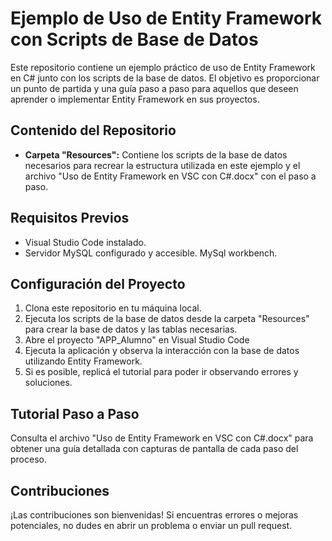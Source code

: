 # Ejemplo de Uso de Entity Framework con Scripts de Base de Datos

Este repositorio contiene un ejemplo práctico de uso de Entity Framework en C# junto con los scripts de la base de datos. El objetivo es proporcionar un punto de partida y una guía paso a paso para aquellos que deseen aprender o implementar Entity Framework en sus proyectos.

## Contenido del Repositorio

- **Carpeta "Resources":** Contiene los scripts de la base de datos necesarios para recrear la estructura utilizada en este ejemplo y el archivo "Uso de Entity Framework en VSC con C#.docx" con el paso a paso.

## Requisitos Previos

- Visual Studio Code instalado.
- Servidor MySQL configurado y accesible. MySql workbench. 

## Configuración del Proyecto

1. Clona este repositorio en tu máquina local.
2. Ejecuta los scripts de la base de datos desde la carpeta "Resources" para crear la base de datos y las tablas necesarias.
3. Abre el proyecto "APP_Alumno" en Visual Studio Code
4. Ejecuta la aplicación y observa la interacción con la base de datos utilizando Entity Framework.
5. Si es posible, replicá el tutorial para poder ir observando errores y soluciones. 

## Tutorial Paso a Paso

Consulta el archivo "Uso de Entity Framework en VSC con C#.docx" para obtener una guía detallada con capturas de pantalla de cada paso del proceso.

## Contribuciones

¡Las contribuciones son bienvenidas! Si encuentras errores o mejoras potenciales, no dudes en abrir un problema o enviar un pull request.
